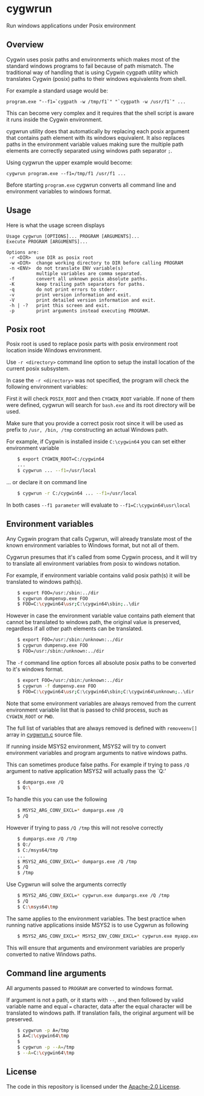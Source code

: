 # cygwrun

Run windows applications under Posix environment

## Overview

Cygwin uses posix paths and environments which makes most of
the standard windows programs to fail because of path mismatch.
The traditional way of handling that is using Cygwin cygpath
utility which translates Cygwin (posix) paths to their windows
equivalents from shell.

For example a standard usage would be:
```
program.exe "--f1=`cygpath -w /tmp/f1`" "`cygpath -w /usr/f1`" ...
```
This can become very complex and it requires that the shell
script is aware it runs inside the Cygwin environment.

cygwrun utility does that automatically by replacing each posix
argument that contains path element with its windows equivalent.
It also replaces paths in the environment variable values making
sure the multiple path elements are correctly separated using
windows path separator `;`.

Using cygwrun the upper example would become:
```
cygwrun program.exe --f1=/tmp/f1 /usr/f1 ...
```
Before starting `program.exe` cygwrun converts all command line
and environment variables to windows format.

## Usage

Here is what the usage screen displays
```
Usage cygwrun [OPTIONS]... PROGRAM [ARGUMENTS]...
Execute PROGRAM [ARGUMENTS]...

Options are:
 -r <DIR>  use DIR as posix root
 -w <DIR>  change working directory to DIR before calling PROGRAM
 -n <ENV>  do not translate ENV variable(s)
           multiple variables are comma separated.
 -f        convert all unknown posix absolute paths.
 -K        keep trailing path separators for paths.
 -q        do not print errors to stderr.
 -v        print version information and exit.
 -V        print detailed version information and exit.
 -h | -?   print this screen and exit.
 -p        print arguments instead executing PROGRAM.

```

## Posix root

Posix root is used to replace posix parts with posix environment root
location inside Windows environment.

Use `-r <directory>` command line option to setup the install location
of the current posix subsystem.

In case the `-r <directory>` was not specified, the program will
check the following environment variables:

First it will check `POSIX_ROOT` and then `CYGWIN_ROOT` variable.
If none of them were defined, cygwrun will search for `bash.exe` and
its root directory will be used.

Make sure that you provide a correct posix root since it will
be used as prefix to `/usr, /bin, /tmp` constructing an actual
Windows path.


For example, if Cygwin is installed inside `C:\cygwin64` you
can set either environment variable

```sh
    $ export CYGWIN_ROOT=C:/cygwin64
    ...
    $ cygwrun ... --f1=/usr/local
```

... or declare it on command line

```sh
    $ cygwrun -r C:/cygwin64 ... --f1=/usr/local
```

In both cases `--f1 parameter` will evaluate to `--f1=C:\cygwin64\usr\local`

## Environment variables

Any Cygwin program that calls Cygwrun, will already translate
most of the known environment variables to Windows format,
but not all of them.

Cygwrun presumes that it's called from some Cygwin process,
and it will try to translate all environment variables from
posix to windows notation.

For example, if environment variable contains valid posix path(s)
it will be translated to windows path(s).

```sh
    $ export FOO=/usr:/sbin:../dir
    $ cygwrun dumpenvp.exe FOO
    $ FOO=C:\cygwin64\usr;C:\cygwin64\sbin;..\dir
```

However in case the environment variable value contains path element that
cannot be translated to windows path, the original value is preserved,
regardless if all other path elements can be translated.

```sh
    $ export FOO=/usr:/sbin:/unknown:../dir
    $ cygwrun dumpenvp.exe FOO
    $ FOO=/usr:/sbin:/unknown:../dir
```

The `-f` command line option forces all absolute posix paths
to be converted to it's windows format.

```sh
    $ export FOO=/usr:/sbin:/unknown:../dir
    $ cygwrun -f dumpenvp.exe FOO
    $ FOO=C:\cygwin64\usr;C:\cygwin64\sbin;C:\cygwin64\unknown;..\dir
```

Note that some environment variables are always removed from the
current environment variable list that is passed to child process,
such as `CYGWIN_ROOT` or `PWD`.

The full list of variables that are always removed is defined
with `removeenv[]` array in [cygwrun.c](cygwrun.c) source file.

If running inside MSYS2 environment, MSYS2 will try to convert
environment variables and program arguments to native windows paths.

This can sometimes produce false paths.
For example if trying to pass `/Q` argument to native application
MSYS2 will actually pass the `Q:\'

```sh
    $ dumpargs.exe /Q
    $ Q:\
```

To handle this you can use the following

```sh
    $ MSYS2_ARG_CONV_EXCL=* dumpargs.exe /Q
    $ /Q
```

However if trying to pass `/Q /tmp` this will not resolve correctly

```sh
    $ dumpargs.exe /Q /tmp
    $ Q:/
    $ C:/msys64/tmp
    ...
    $ MSYS2_ARG_CONV_EXCL=* dumpargs.exe /Q /tmp
    $ /Q
    $ /tmp
```

Use Cygwrun will solve the arguments correctly

```sh
    $ MSYS2_ARG_CONV_EXCL=* cygwrun.exe dumpargs.exe /Q /tmp
    $ /Q
    $ C:\msys64\tmp
```

The same applies to the environment variables.
The best practice when running native applications
inside MSYS2 is to use Cygwrun as following

```sh
    $ MSYS2_ARG_CONV_EXCL=* MSYS2_ENV_CONV_EXCL=* cygwrun.exe myapp.exe [arguments]
```

This will ensure that arguments and environment variables
are properly converted to native Windows paths.


## Command line arguments

All arguments passed to `PROGRAM` are converted to windows format.

If argument is not a path, or it starts with `--`, and then followed
by valid variable name and equal `=` character, data after the
equal character will be translated to windows path.
If translation fails, the original argument will be preserved.


```sh
    $ cygwrun -p A=/tmp
    $ A=C:\cygwin64\tmp
    $
    $ cygwrun -p --A=/tmp
    $ --A=C:\cygwin64\tmp
```


## License

The code in this repository is licensed under the [Apache-2.0 License](LICENSE.txt).
